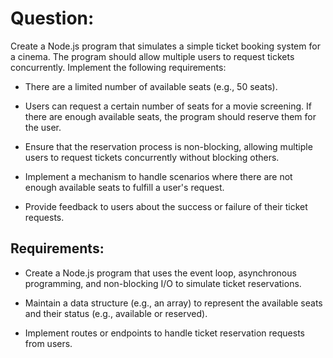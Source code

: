 # Question:

Create a Node.js program that simulates a simple ticket booking system for a cinema. The program should allow multiple users to request tickets concurrently. Implement the following requirements:

- There are a limited number of available seats (e.g., 50 seats).

- Users can request a certain number of seats for a movie screening. If there are enough available seats, the program should reserve them for the user.

- Ensure that the reservation process is non-blocking, allowing multiple users to request tickets concurrently without blocking others.

- Implement a mechanism to handle scenarios where there are not enough available seats to fulfill a user's request.

- Provide feedback to users about the success or failure of their ticket requests.

## Requirements:

- Create a Node.js program that uses the event loop, asynchronous programming, and non-blocking I/O to simulate ticket reservations.

- Maintain a data structure (e.g., an array) to represent the available seats and their status (e.g., available or reserved).

- Implement routes or endpoints to handle ticket reservation requests from users.
